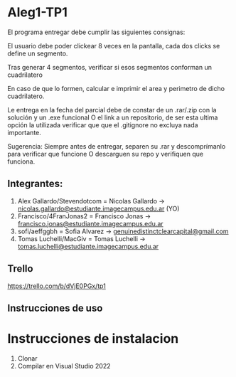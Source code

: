 # Aleg1-TP1

El programa entregar debe cumplir las siguientes consignas:

El usuario debe poder clickear 8 veces en la pantalla, cada dos clicks se define un segmento.

Tras generar 4 segmentos, verificar si esos segmentos conforman un cuadrilatero

En caso de que lo formen, calcular e imprimir el area y perimetro de dicho cuadrilatero.

Le entrega en la fecha del parcial debe de constar de un .rar/.zip con la solución y un .exe funcional O el link a un repositorio, de ser esta ultima opción la utilizada verificar que que el .gitignore no excluya nada importante.

Sugerencia: Siempre antes de entregar, separen su .rar y descomprímanlo para verificar que funcione O descarguen su repo y verifiquen que funciona.

## Integrantes:
1. Alex Gallardo/Stevendotcom = Nicolas Gallardo -> <nicolas.gallardo@estudiante.imagecampus.edu.ar> (YO)
2. Francisco/4FranJonas2 = Francisco Jonas -> <francisco.jonas@estudiante.imagecampus.edu.ar>
1. sofi/aeffggbh = Sofia Alvarez -> <genuinedistinctclearcapital@gmail.com>
3. Tomas Luchelli/MacGiv = Tomas Luchelli -> <tomas.luchelli@estudiante.imagecampus.edu.ar>

## Trello
https://trello.com/b/dVjE0PGx/tp1

## Instrucciones de uso


# Instrucciones de instalacion
1. Clonar
2. Compilar en Visual Studio 2022

